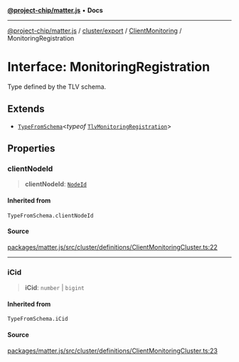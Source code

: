 [**@project-chip/matter.js**](../../../../../README.md) • **Docs**

***

[@project-chip/matter.js](../../../../../modules.md) / [cluster/export](../../../README.md) / [ClientMonitoring](../README.md) / MonitoringRegistration

# Interface: MonitoringRegistration

Type defined by the TLV schema.

## Extends

- [`TypeFromSchema`](../../../../../tlv/export/README.md#typefromschemas)\<*typeof* [`TlvMonitoringRegistration`](../README.md#tlvmonitoringregistration)\>

## Properties

### clientNodeId

> **clientNodeId**: [`NodeId`](../../../../../datatype/export/README.md#nodeid)

#### Inherited from

`TypeFromSchema.clientNodeId`

#### Source

[packages/matter.js/src/cluster/definitions/ClientMonitoringCluster.ts:22](https://github.com/project-chip/matter.js/blob/7a8cbb56b87d4ccf34bec5a9a95ab40a1711324f/packages/matter.js/src/cluster/definitions/ClientMonitoringCluster.ts#L22)

***

### iCid

> **iCid**: `number` \| `bigint`

#### Inherited from

`TypeFromSchema.iCid`

#### Source

[packages/matter.js/src/cluster/definitions/ClientMonitoringCluster.ts:23](https://github.com/project-chip/matter.js/blob/7a8cbb56b87d4ccf34bec5a9a95ab40a1711324f/packages/matter.js/src/cluster/definitions/ClientMonitoringCluster.ts#L23)

